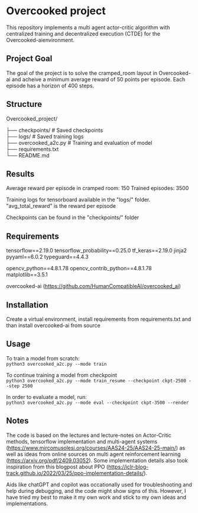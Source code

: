 # Overcooked project

This repository implements a multi agent actor-critic algorithm with centralized training and decentralized execution (CTDE) for the Overcooked-aienvironment.

## Project Goal

The goal of the project is to solve the cramped_room layout in Overcooked-ai and acheive a minimum average reward of 50 points per episode. Each episode has a horizon of 400 steps.

## Structure

Overcooked_project/

├── checkpoints/    # Saved checkpoints  
├── logs/   # Saved training logs  
├── overcooked_a2c.py   # Training and evaluation of model  
├── requirements.txt    
└── README.md

## Results

Average reward per episode in cramped room: 150
Trained episodes: 3500

Training logs for tensorboard available in the "logs/" folder. "avg_total_reward" is the reward per episode

Checkpoints can be found in the "checkpoints/" folder


## Requirements
tensorflow==2.19.0
tensorflow_probability==0.25.0
tf_keras==2.19.0
jinja2
pyyaml==6.0.2
typeguard==4.4.3

opencv_python==4.8.1.78
opencv_contrib_python==4.8.1.78
matplotlib==3.5.1

overcooked-ai (https://github.com/HumanCompatibleAI/overcooked_ai)

## Installation

Create a virtual environment, install requirements from requirements.txt and than install overcooked-ai from source

## Usage

To train a model from scratch:  
```python3 overcooked_a2c.py --mode train```

To continue training a model from checkpoint  
```python3 overcooked_a2c.py --mode train_resume --checkpoint ckpt-2500 --step 2500```

In order to evaluate a model, run:  
```python3 overcooked_a2c.py --mode eval --checkpoint ckpt-3500 --render```

## Notes

The code is based on the lectures and lecture-notes on Actor-Critic methods, tensorflow implementation and multi-agent systems
(https://www.mircomusolesi.org/courses/AAS24-25/AAS24-25-main/) as well as ideas from online sources on multi agent reinforcement learning (https://arxiv.org/pdf/2409.03052).
Some implementation details also took inspiration from this blogpost about PPO (https://iclr-blog-track.github.io/2022/03/25/ppo-implementation-details/).

Aids like chatGPT and copilot was occationally used for troubleshooting and help during debugging, and the code might show signs of this. However, I have tried my best to make it my own work and stick to my own ideas and implementations. 